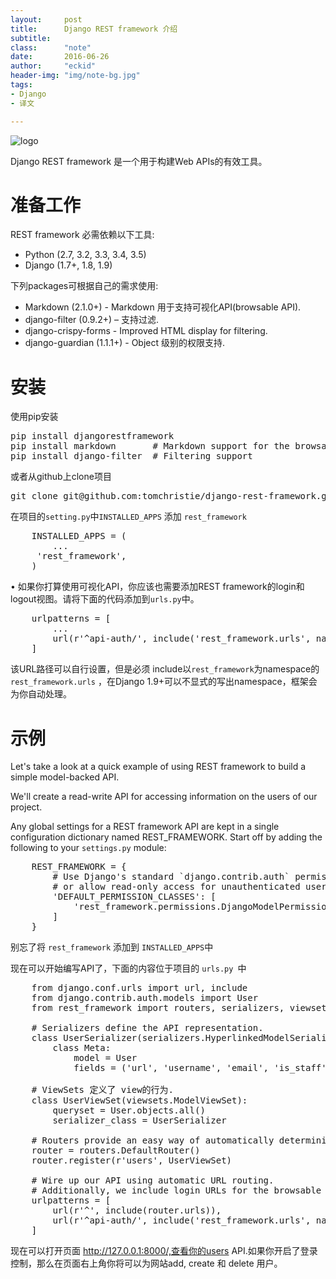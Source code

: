 ```yaml
---
layout:     post
title:      Django REST framework 介绍
subtitle:   
class:		"note"
date:       2016-06-26
author:     "eckid"
header-img: "img/note-bg.jpg"
tags:
- Django
- 译文

---
```

![logo](/img/restlogo.png)

Django REST framework 是一个用于构建Web APIs的有效工具。

# 准备工作

REST framework 必需依赖以下工具:

* Python (2.7, 3.2, 3.3, 3.4, 3.5)
* Django (1.7+, 1.8, 1.9)

下列packages可根据自己的需求使用:

* Markdown (2.1.0+) - Markdown 用于支持可视化API(browsable API).
* django-filter (0.9.2+) – 支持过滤.
* django-crispy-forms - Improved HTML display for filtering.
* django-guardian (1.1.1+) - Object 级别的权限支持.

# 安装

使用pip安装
<pre>
pip install djangorestframework
pip install markdown       # Markdown support for the browsable API.
pip install django-filter  # Filtering support
</pre>

或者从github上clone项目

<pre>
git clone git@github.com:tomchristie/django-rest-framework.git
</pre>

在项目的`setting.py`中`INSTALLED_APPS` 添加 `rest_framework`

<pre>
	INSTALLED_APPS = (
	    ...
     'rest_framework',
	)
</pre>

•	如果你打算使用可视化API，你应该也需要添加REST framework的login和logout视图。请将下面的代码添加到` urls.py `中。

<pre>
	urlpatterns = [
	    ...
	    url(r'^api-auth/', include('rest_framework.urls', namespace='rest_framework'))
	]
</pre>

该URL路径可以自行设置，但是必须 include以`rest_framework`为namespace的 `rest_framework.urls` ，在Django 1.9+可以不显式的写出namespace，框架会为你自动处理。

# 示例

Let's take a look at a quick example of using REST framework to build a simple model-backed API.

We'll create a read-write API for accessing information on the users of our project.

Any global settings for a REST framework API are kept in a single configuration dictionary named REST_FRAMEWORK. Start off by adding the following to your `settings.py` module:

<pre>
	REST_FRAMEWORK = {
	    # Use Django's standard `django.contrib.auth` permissions,
	    # or allow read-only access for unauthenticated users.
	    'DEFAULT_PERMISSION_CLASSES': [
	        'rest_framework.permissions.DjangoModelPermissionsOrAnonReadOnly'
	    ]
	}
</pre>

别忘了将 `rest_framework` 添加到 `INSTALLED_APPS`中

现在可以开始编写API了，下面的内容位于项目的 `urls.py `中

<pre>
	from django.conf.urls import url, include
	from django.contrib.auth.models import User
	from rest_framework import routers, serializers, viewsets
	
	# Serializers define the API representation.
	class UserSerializer(serializers.HyperlinkedModelSerializer):
	    class Meta:
	        model = User
	        fields = ('url', 'username', 'email', 'is_staff')
	
	# ViewSets 定义了 view的行为.
	class UserViewSet(viewsets.ModelViewSet):
	    queryset = User.objects.all()
	    serializer_class = UserSerializer
	
	# Routers provide an easy way of automatically determining the URL conf.
	router = routers.DefaultRouter()
	router.register(r'users', UserViewSet)
	
	# Wire up our API using automatic URL routing.
	# Additionally, we include login URLs for the browsable API.
	urlpatterns = [
	    url(r'^', include(router.urls)),
	    url(r'^api-auth/', include('rest_framework.urls', namespace='rest_framework'))
	]
</pre>

现在可以打开页面 http://127.0.0.1:8000/,查看你的users API.如果你开启了登录控制，那么在页面右上角你将可以为网站add, create 和 delete 用户。
